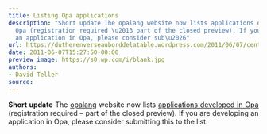 ```yaml
---
title: Listing Opa applications
description: "Short update The opalang website now lists applications developed in
  Opa (registration required \u2013 part of the closed preview). If you are developing
  an application in Opa, please consider sub\u2026"
url: https://dutherenverseauborddelatable.wordpress.com/2011/06/07/centralizing-opa-applications/
date: 2011-06-07T15:27:50-00:00
preview_image: https://s0.wp.com/i/blank.jpg
authors:
- David Teller
source:
---
```


<p style="text-align:justify;"><strong>Short update</strong> The <a href="http://opalang.org">opalang</a> website now lists <a href="http://opalang.org/protected/see.html">applications developed in Opa</a> (registration required &ndash; part of the closed preview). If you are developing an application in Opa, please consider submitting this to the list.</p>

